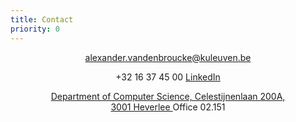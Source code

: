 ```yaml
---
title: Contact
priority: 0
---
```

<center>
<a href="mailto:alexander.vandenbroucke@kuleuven.be">
   <span class="glyphicon glyphicon-envelope"></span>
   alexander.vandenbroucke@kuleuven.be
</a>

<span class="glyphicon glyphicon-earphone"></span> +32 16 37 45 00
<a href="https://www.linkedin.com/in/alexander-vandenbroucke-a9676493">
   <i class="fa fa-linkedin-square fa-lg"></i> LinkedIn 
</a>


<a href="https://www.google.be/maps/place/Departement+computerwetenschappen/@50.8641478,4.6765924,17z/data=!3m1!4b1!4m2!3m1!1s0x47c16110fd300347:0x46c648b1747e02ae">
<span class="glyphicon glyphicon-map-marker"></span>
Department of Computer Science, Celestijnenlaan 200A, <br />
3001 Heverlee
</a> Office 02.151


</center>